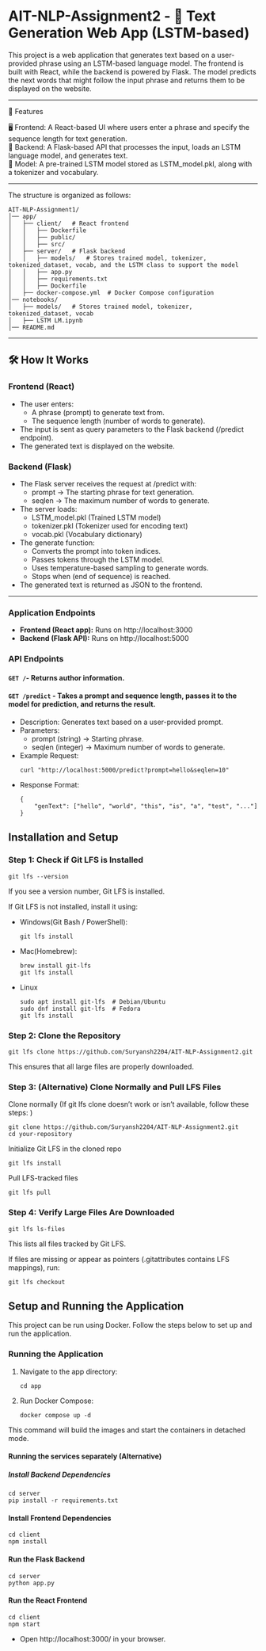 # AIT-NLP-Assignment2 - 📜 Text Generation Web App (LSTM-based)

This project is a web application that generates text based on a user-provided phrase using an LSTM-based language model. The frontend is built with React, while the backend is powered by Flask. The model predicts the next words that might follow the input phrase and returns them to be displayed on the website.

<hr>
🚀 Features

🖥️ Frontend: A React-based UI where users enter a phrase and specify the sequence length for text generation.<br>
🧠 Backend: A Flask-based API that processes the input, loads an LSTM language model, and generates text.<br>
📖 Model: A pre-trained LSTM model stored as LSTM_model.pkl, along with a tokenizer and vocabulary.<br>

<hr>

The structure is organized as follows:

```
AIT-NLP-Assignment1/
│── app/
│   ├── client/   # React frontend
│   │   ├── Dockerfile
│   │   ├── public/
│   │   ├── src/
│   ├── server/   # Flask backend
│   │   ├── models/   # Stores trained model, tokenizer, tokenized_dataset, vocab, and the LSTM class to support the model
│   │   ├── app.py
│   │   ├── requirements.txt
│   │   ├── Dockerfile
│   ├── docker-compose.yml  # Docker Compose configuration
│── notebooks/
│   ├── models/   # Stores trained model, tokenizer, tokenized_dataset, vocab
│   ├── LSTM LM.ipynb
│── README.md
```

<hr>

## 🛠️ How It Works

### Frontend (React)

- The user enters:
  - A phrase (prompt) to generate text from.
  - The sequence length (number of words to generate).
- The input is sent as query parameters to the Flask backend (/predict endpoint).
- The generated text is displayed on the website.

### Backend (Flask)

- The Flask server receives the request at /predict with:
  - prompt → The starting phrase for text generation.
  - seqlen → The maximum number of words to generate.
- The server loads:
  - LSTM_model.pkl (Trained LSTM model)
  - tokenizer.pkl (Tokenizer used for encoding text)
  - vocab.pkl (Vocabulary dictionary)
- The generate function:
  - Converts the prompt into token indices.
  - Passes tokens through the LSTM model.
  - Uses temperature-based sampling to generate words.
  - Stops when <eos> (end of sequence) is reached.
- The generated text is returned as JSON to the frontend.

<hr>

### Application Endpoints

- **Frontend (React app):** Runs on http://localhost:3000
- **Backend (Flask API):** Runs on http://localhost:5000

### API Endpoints

#### **`GET /`**- Returns author information.

#### **`GET /predict`** - Takes a prompt and sequence length, passes it to the model for prediction, and returns the result.

- Description: Generates text based on a user-provided prompt.
- Parameters:
  - prompt (string) → Starting phrase.
  - seqlen (integer) → Maximum number of words to generate.
- Example Request:
  ```
  curl "http://localhost:5000/predict?prompt=hello&seqlen=10"
  ```
- Response Format:
  ```
  {
      "genText": ["hello", "world", "this", "is", "a", "test", "..."]
  }
  ```

## Installation and Setup

### Step 1: Check if Git LFS is Installed

```
git lfs --version
```

If you see a version number, Git LFS is installed.

If Git LFS is not installed, install it using:

- Windows(Git Bash / PowerShell):

  ```
  git lfs install
  ```

- Mac(Homebrew):

  ```
  brew install git-lfs
  git lfs install
  ```

- Linux

  ```
  sudo apt install git-lfs  # Debian/Ubuntu
  sudo dnf install git-lfs  # Fedora
  git lfs install
  ```

### Step 2: Clone the Repository

```
git lfs clone https://github.com/Suryansh2204/AIT-NLP-Assignment2.git
```

This ensures that all large files are properly downloaded.

### Step 3: (Alternative) Clone Normally and Pull LFS Files

Clone normally (If git lfs clone doesn’t work or isn’t available, follow these steps: )

```
git clone https://github.com/Suryansh2204/AIT-NLP-Assignment2.git
cd your-repository
```

Initialize Git LFS in the cloned repo

```
git lfs install
```

Pull LFS-tracked files

```
git lfs pull
```

### Step 4: Verify Large Files Are Downloaded

```
git lfs ls-files
```

This lists all files tracked by Git LFS.

If files are missing or appear as pointers (.gitattributes contains LFS mappings), run:

```
git lfs checkout
```

## Setup and Running the Application

This project can be run using Docker. Follow the steps below to set up and run the application.

### Running the Application

1. Navigate to the app directory:

   ```
   cd app
   ```

2. Run Docker Compose:

   ```
   docker compose up -d
   ```

This command will build the images and start the containers in detached mode.

#### Running the services separately (Alternative)

##### Install Backend Dependencies

```
cd server
pip install -r requirements.txt
```

#### Install Frontend Dependencies

```
cd client
npm install
```

#### Run the Flask Backend

```
cd server
python app.py
```

#### Run the React Frontend

```
cd client
npm start
```

- Open http://localhost:3000/ in your browser.
